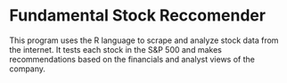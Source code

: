 # Fundamental Stock Reccomender
This program uses the R language to scrape and analyze stock data from the internet. It tests each stock in the S&amp;P 500 and makes recommendations based on the financials and analyst views of the company.
